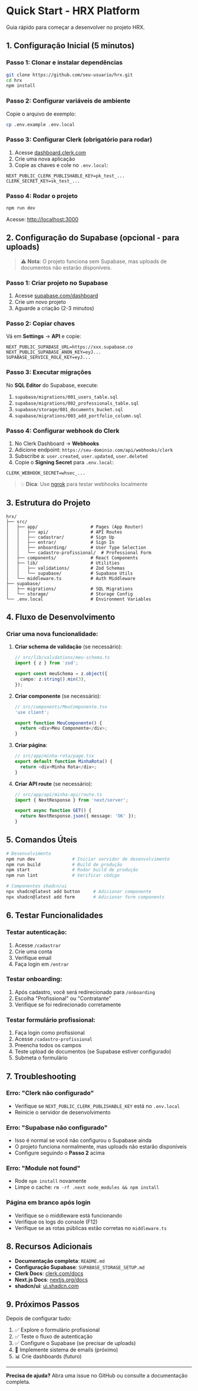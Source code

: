 # Quick Start - HRX Platform

Guia rápido para começar a desenvolver no projeto HRX.

## 1. Configuração Inicial (5 minutos)

### Passo 1: Clonar e instalar dependências

```bash
git clone https://github.com/seu-usuario/hrx.git
cd hrx
npm install
```

### Passo 2: Configurar variáveis de ambiente

Copie o arquivo de exemplo:

```bash
cp .env.example .env.local
```

### Passo 3: Configurar Clerk (obrigatório para rodar)

1. Acesse [dashboard.clerk.com](https://dashboard.clerk.com)
2. Crie uma nova aplicação
3. Copie as chaves e cole no `.env.local`:

```env
NEXT_PUBLIC_CLERK_PUBLISHABLE_KEY=pk_test_...
CLERK_SECRET_KEY=sk_test_...
```

### Passo 4: Rodar o projeto

```bash
npm run dev
```

Acesse: [http://localhost:3000](http://localhost:3000)

## 2. Configuração do Supabase (opcional - para uploads)

> ⚠️ **Nota**: O projeto funciona sem Supabase, mas uploads de documentos não estarão disponíveis.

### Passo 1: Criar projeto no Supabase

1. Acesse [supabase.com/dashboard](https://supabase.com/dashboard)
2. Crie um novo projeto
3. Aguarde a criação (2-3 minutos)

### Passo 2: Copiar chaves

Vá em **Settings** → **API** e copie:

```env
NEXT_PUBLIC_SUPABASE_URL=https://xxx.supabase.co
NEXT_PUBLIC_SUPABASE_ANON_KEY=eyJ...
SUPABASE_SERVICE_ROLE_KEY=eyJ...
```

### Passo 3: Executar migrações

No **SQL Editor** do Supabase, execute:

1. `supabase/migrations/001_users_table.sql`
2. `supabase/migrations/002_professionals_table.sql`
3. `supabase/storage/001_documents_bucket.sql`
4. `supabase/migrations/003_add_portfolio_column.sql`

### Passo 4: Configurar webhook do Clerk

1. No Clerk Dashboard → **Webhooks**
2. Adicione endpoint: `https://seu-dominio.com/api/webhooks/clerk`
3. Subscribe a: `user.created`, `user.updated`, `user.deleted`
4. Copie o **Signing Secret** para `.env.local`:

```env
CLERK_WEBHOOK_SECRET=whsec_...
```

> 💡 **Dica**: Use [ngrok](https://ngrok.com) para testar webhooks localmente

## 3. Estrutura do Projeto

```
hrx/
├── src/
│   ├── app/                    # Pages (App Router)
│   │   ├── api/                # API Routes
│   │   ├── cadastrar/          # Sign Up
│   │   ├── entrar/             # Sign In
│   │   ├── onboarding/         # User Type Selection
│   │   └── cadastro-profissional/  # Professional Form
│   ├── components/             # React Components
│   ├── lib/                    # Utilities
│   │   ├── validations/        # Zod Schemas
│   │   └── supabase/           # Supabase Utils
│   └── middleware.ts           # Auth Middleware
├── supabase/
│   ├── migrations/             # SQL Migrations
│   └── storage/                # Storage Config
└── .env.local                  # Environment Variables
```

## 4. Fluxo de Desenvolvimento

### Criar uma nova funcionalidade:

1. **Criar schema de validação** (se necessário):
   ```typescript
   // src/lib/validations/meu-schema.ts
   import { z } from 'zod';

   export const meuSchema = z.object({
     campo: z.string().min(3),
   });
   ```

2. **Criar componente** (se necessário):
   ```typescript
   // src/components/MeuComponente.tsx
   'use client';

   export function MeuComponente() {
     return <div>Meu Componente</div>;
   }
   ```

3. **Criar página**:
   ```typescript
   // src/app/minha-rota/page.tsx
   export default function MinhaRota() {
     return <div>Minha Rota</div>;
   }
   ```

4. **Criar API route** (se necessário):
   ```typescript
   // src/app/api/minha-api/route.ts
   import { NextResponse } from 'next/server';

   export async function GET() {
     return NextResponse.json({ message: 'OK' });
   }
   ```

## 5. Comandos Úteis

```bash
# Desenvolvimento
npm run dev              # Iniciar servidor de desenvolvimento
npm run build            # Build de produção
npm start                # Rodar build de produção
npm run lint             # Verificar código

# Componentes shadcn/ui
npx shadcn@latest add button     # Adicionar componente
npx shadcn@latest add form       # Adicionar form components
```

## 6. Testar Funcionalidades

### Testar autenticação:
1. Acesse `/cadastrar`
2. Crie uma conta
3. Verifique email
4. Faça login em `/entrar`

### Testar onboarding:
1. Após cadastro, você será redirecionado para `/onboarding`
2. Escolha "Profissional" ou "Contratante"
3. Verifique se foi redirecionado corretamente

### Testar formulário profissional:
1. Faça login como profissional
2. Acesse `/cadastro-profissional`
3. Preencha todos os campos
4. Teste upload de documentos (se Supabase estiver configurado)
5. Submeta o formulário

## 7. Troubleshooting

### Erro: "Clerk não configurado"
- Verifique se `NEXT_PUBLIC_CLERK_PUBLISHABLE_KEY` está no `.env.local`
- Reinicie o servidor de desenvolvimento

### Erro: "Supabase não configurado"
- Isso é normal se você não configurou o Supabase ainda
- O projeto funciona normalmente, mas uploads não estarão disponíveis
- Configure seguindo o **Passo 2** acima

### Erro: "Module not found"
- Rode `npm install` novamente
- Limpe o cache: `rm -rf .next node_modules && npm install`

### Página em branco após login
- Verifique se o middleware está funcionando
- Verifique os logs do console (F12)
- Verifique se as rotas públicas estão corretas no `middleware.ts`

## 8. Recursos Adicionais

- **Documentação completa**: `README.md`
- **Configuração Supabase**: `SUPABASE_STORAGE_SETUP.md`
- **Clerk Docs**: [clerk.com/docs](https://clerk.com/docs)
- **Next.js Docs**: [nextjs.org/docs](https://nextjs.org/docs)
- **shadcn/ui**: [ui.shadcn.com](https://ui.shadcn.com)

## 9. Próximos Passos

Depois de configurar tudo:

1. ✅ Explore o formulário profissional
2. ✅ Teste o fluxo de autenticação
3. ✅ Configure o Supabase (se precisar de uploads)
4. 📧 Implemente sistema de emails (próximo)
5. 📊 Crie dashboards (futuro)

---

**Precisa de ajuda?** Abra uma issue no GitHub ou consulte a documentação completa.
